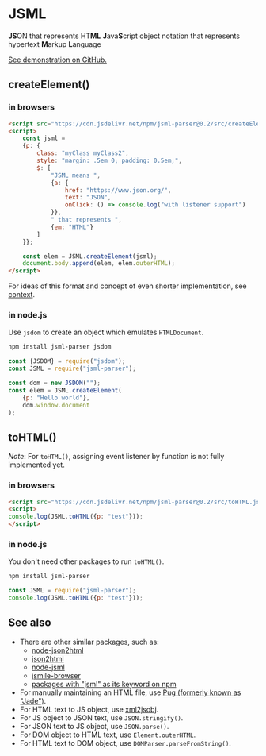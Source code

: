 # JSML

**JS**ON that represents HT**ML**
**J**ava**S**cript object notation that represents hypertext **M**arkup **L**anguage

[See demonstration on GitHub.](https://kong0107.github.io/jsml/)

## createElement()

### in browsers

```html
<script src="https://cdn.jsdelivr.net/npm/jsml-parser@0.2/src/createElement.js"></script>
<script>
    const jsml =
    {p: {
        class: "myClass myClass2",
        style: "margin: .5em 0; padding: 0.5em;",
        $: [
            "JSML means ",
            {a: {
                href: "https://www.json.org/",
                text: "JSON",
                onClick: () => console.log("with listener support")
            }},
            " that represents ",
            {em: "HTML"}
        ]
    }};

    const elem = JSML.createElement(jsml);
    document.body.append(elem, elem.outerHTML);
</script>
```

For ideas of this format and concept of even shorter implementation, see [context](context.md).


### in node.js

Use `jsdom` to create an object which emulates `HTMLDocument`.

```bash
npm install jsml-parser jsdom
```

```js
const {JSDOM} = require("jsdom");
const JSML = require("jsml-parser");

const dom = new JSDOM("");
const elem = JSML.createElement(
    {p: "Hello world"},
    dom.window.document
);
```

## toHTML()

*Note*: For `toHTML()`, assigning event listener by function is not fully implemented yet.

### in browsers

```html
<script src="https://cdn.jsdelivr.net/npm/jsml-parser@0.2/src/toHTML.js"></script>
<script>
console.log(JSML.toHTML({p: "test"}));
</script>
```

### in node.js

You don't need other packages to run `toHTML()`.

```bash
npm install jsml-parser
```

```js
const JSML = require("jsml-parser");
console.log(JSML.toHTML({p: "test"}));
```

## See also

* There are other similar packages, such as:
  * [node-json2html](https://www.npmjs.com/package/node-json2html)
  * [json2html](https://www.npmjs.com/package/json2html)
  * [node-jsml](https://www.npmjs.com/package/node-jsml)
  * [jsmile-browser](https://www.npmjs.com/package/jsmile-browser)
  * [packages with "jsml" as its keyword on npm](https://www.npmjs.com/search?q=keywords:jsml)
* For manually maintaining an HTML file, use [Pug (formerly known as "Jade")](https://pugjs.org/).
* For HTML text to JS object, use [xml2jsobj](https://www.npmjs.com/package/xml2jsobj).
* For JS object to JSON text, use `JSON.stringify()`.
* For JSON text to JS object, use `JSON.parse()`.
* For DOM object to HTML text, use `Element.outerHTML`.
* For HTML text to DOM object, use `DOMParser.parseFromString()`.
